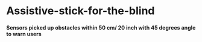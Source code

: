 # Assistive-stick-for-the-blind

#### Sensors picked up obstacles within 50 cm/ 20 inch with 45 degrees angle to warn users
